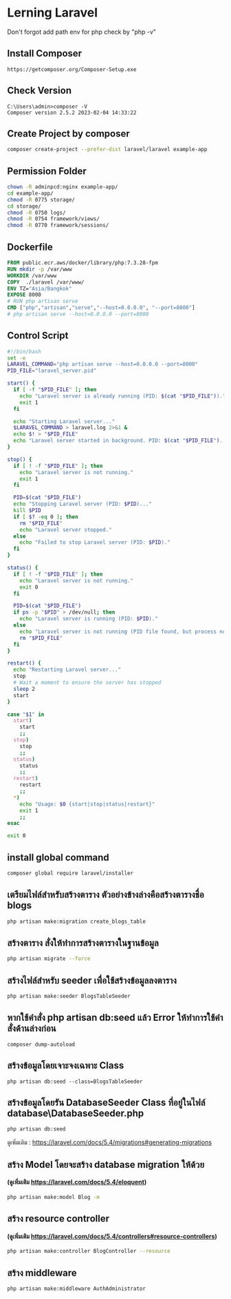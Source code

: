 # Lerning Laravel

Don't forgot add path env for php check by "php -v"

## Install Composer 

```
https://getcomposer.org/Composer-Setup.exe
```

## Check Version

````
C:\Users\admin>composer -V
Composer version 2.5.2 2023-02-04 14:33:22
````

## Create Project by composer

```sh
composer create-project --prefer-dist laravel/laravel example-app
```

## Permission Folder 

```sh
chown -R adminpcd:nginx example-app/
cd example-app/
chmod -R 0775 storage/
cd storage/
chmod -R 0750 logs/
chmod -R 0754 framework/views/
chmod -R 0770 framework/sessions/
```

## Dockerfile

```Dockerfile
FROM public.ecr.aws/docker/library/php:7.3.28-fpm
RUN mkdir -p /var/www
WORKDIR /var/www
COPY  ./laravel /var/www/
ENV TZ="Asia/Bangkok"
EXPOSE 8000
# RUN php artisan serve
CMD ["php","artisan","serve","--host=0.0.0.0", "--port=8000"]
# php artisan serve --host=0.0.0.0 --port=8000
```

## Control Script 

```sh
#!/bin/bash
set -e
LARAVEL_COMMAND="php artisan serve --host=0.0.0.0 --port=8000"
PID_FILE="laravel_server.pid"

start() {
  if [ -f "$PID_FILE" ]; then
    echo "Laravel server is already running (PID: $(cat "$PID_FILE"))."
    exit 1
  fi

  echo "Starting Laravel server..."
  $LARAVEL_COMMAND > laravel.log 2>&1 &
  echo $! > "$PID_FILE"
  echo "Laravel server started in background. PID: $(cat "$PID_FILE"). See laravel.log for details."
}

stop() {
  if [ ! -f "$PID_FILE" ]; then
    echo "Laravel server is not running."
    exit 1
  fi

  PID=$(cat "$PID_FILE")
  echo "Stopping Laravel server (PID: $PID)..."
  kill $PID
  if [ $? -eq 0 ]; then
    rm "$PID_FILE"
    echo "Laravel server stopped."
  else
    echo "Failed to stop Laravel server (PID: $PID)."
  fi
}

status() {
  if [ ! -f "$PID_FILE" ]; then
    echo "Laravel server is not running."
    exit 0
  fi

  PID=$(cat "$PID_FILE")
  if ps -p "$PID" > /dev/null; then
    echo "Laravel server is running (PID: $PID)."
  else
    echo "Laravel server is not running (PID file found, but process not active)."
    rm "$PID_FILE"
  fi
}

restart() {
  echo "Restarting Laravel server..."
  stop
  # Wait a moment to ensure the server has stopped
  sleep 2
  start
}

case "$1" in
  start)
    start
    ;;
  stop)
    stop
    ;;
  status)
    status
    ;;
  restart)
    restart
    ;;
  *)
    echo "Usage: $0 {start|stop|status|restart}"
    exit 1
    ;;
esac

exit 0
```


## install global command

```sh
composer global require laravel/installer
```

## เตรียมไฟล์สำหรับสร้างตาราง ตัวอย่างข้างล่างคือสร้างตารางชื่อ blogs

```sh
php artisan make:migration create_blogs_table
```

## สร้างตาราง สั่งให้ทำการสร้างตารางในฐานข้อมูล

```sh
php artisan migrate --force
```

## สร้างไฟล์สำหรับ seeder เพื่อใช้สร้างข้อมูลลงตาราง

```sh
php artisan make:seeder BlogsTableSeeder
```

## หากใช้คำสั่ง php artisan db:seed แล้ว Error ให้ทำการใช้คำสั่งด้านล่างก่อน
```
composer dump-autoload
```

## สร้างข้อมูลโดยเจาะจงเฉพาะ Class
```
php artisan db:seed --class=BlogsTableSeeder
```

## สร้างข้อมูลโดยรัน DatabaseSeeder Class ที่อยู่ในไฟล์ database\DatabaseSeeder.php

```sh
php artisan db:seed 
```

ดูเพิ่มเติม : https://laravel.com/docs/5.4/migrations#generating-migrations


## สร้าง Model โดยจะสร้าง  database migration ให้ด้วย 

#### (ดูเพิ่มเติม https://laravel.com/docs/5.4/eloquent)

```sh
php artisan make:model Blog -m
```

## สร้าง resource controller 

####  (ดูเพิ่มเติม https://laravel.com/docs/5.4/controllers#resource-controllers)

```sh
php artisan make:controller BlogController --resource
```

## สร้าง middleware
```sh
php artisan make:middleware AuthAdministrator
```

